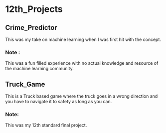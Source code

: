 # 12th_Projects
## Crime_Predictor
This was my take on machine learning when I was first hit with the concept.
### Note :
This was a fun filled experience with no actual knowledge and resource of the machine learning community.

## Truck_Game
This is a Truck based game where the truck goes in a wrong direction and you have to navigate it to safety as long as you can.
### Note:
This was my 12th standard final project.
